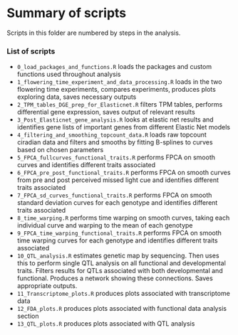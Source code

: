 # Summary of scripts

Scripts in this folder are numbered by steps in the analysis.

### List of scripts

-   `0_load_packages_and_functions.R` loads the packages and custom functions used throughout analysis
-   `1_flowering_time_experiment_and_data_processing.R` loads in the two flowering time experiments, compares experiments, produces plots exploring data, saves necessary outputs
-   `2_TPM_tables_DGE_prep_for_Elasticnet.R` filters TPM tables, performs differential gene expression, saves output of relevant results
-   `3_Post_Elasticnet_gene_analysis.R` looks at elastic net results and identifies gene lists of important genes from different Elastic Net models
-   `4_filtering_and_smoothing_topcount_data.R` loads raw topcount ciradian data and filters and smooths by fitting B-splines to curves based on chosen parameters
-   `5_FPCA_fullcurves_functional_traits.R` performs FPCA on smooth curves and identifies different traits associated 
-   `6_FPCA_pre_post_functional_traits.R` performs FPCA on smooth curves from pre and post perceived missed light cue and identifies different traits associated
-   `7_FPCA_sd_curves_functional_traits.R` performs FPCA on smooth standard deviation curves for each genotype and identifies different traits associated
-   `8_time_warping.R` performs time warping on smooth curves, taking each individual curve and warping to the mean of each genotype  
-   `9_FPCA_time_warping_functional_traits.R` performs FPCA on smooth time warping curves for each genotype and identifies different traits associated
-   `10_QTL_analysis.R` estimates genetic map by sequencing. Then uses this to perform single QTL analysis on all functional and developmental traits. Filters results for QTLs associated with both developmental and functional. Produces a network showing these connections. Saves appropriate outputs. 
-   `11_Transcriptome_plots.R` produces plots associated with transcriptome data 
-   `12_FDA_plots.R` produces plots associated with functional data analysis section 
-   `13_QTL_plots.R` produces plots associated with QTL analysis  